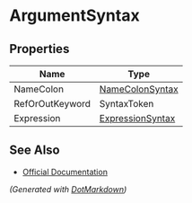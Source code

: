 # ArgumentSyntax

## Properties

| Name            | Type                                    |
| --------------- | --------------------------------------- |
| NameColon       | [NameColonSyntax](NameColonSyntax.md)   |
| RefOrOutKeyword | SyntaxToken                             |
| Expression      | [ExpressionSyntax](ExpressionSyntax.md) |

## See Also

* [Official Documentation](https://docs.microsoft.com/en-us/dotnet/api/microsoft.codeanalysis.csharp.syntax.argumentsyntax)


*\(Generated with [DotMarkdown](http://github.com/JosefPihrt/DotMarkdown)\)*
